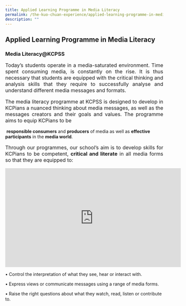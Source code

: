 ```yaml
---
title: Applied Learning Programme in Media Literacy
permalink: /the-kuo-chuan-experience/applied-learning-programme-in-media-literacy/
description: ""
---
```

## Applied Learning Programme&nbsp;in Media Literacy


### Media Literacy@KCPSS


<p style="text-align: justify;font-size:16px;">
Today’s students operate in a media-saturated environment. Time spent consuming&nbsp;media,&nbsp;is constantly on the rise. It is thus necessary that students are equipped with the critical thinking and analysis skills that they require to successfully analyse and understand different media messages and formats.</p>

<p style="text-align: justify;font-size:16px;">
The media literacy programme at KCPSS is designed to develop in KCPians a nuanced thinking about media messages, as well as the messages creators and their goals and values. The programme aims to equip KCPians to be</p>&nbsp;<b>responsible consumers</b>&nbsp;and&nbsp;<b>producers</b>&nbsp;of media as well as&nbsp;<b>effective participants</b>&nbsp;in the&nbsp;<b>media world</b>.

<p style="text-align: justify;font-size:16px;">
Through our programmes, our school’s aim is to develop skills for KCPians to be competent,&nbsp;<b>critical and literate</b>&nbsp;in all media forms so that they are equipped to:</p>


<iframe allowfullscreen="" allow="accelerometer; autoplay; clipboard-write; encrypted-media; gyroscope; picture-in-picture; web-share" frameborder="0" title="YouTube video player" src="https://www.youtube.com/embed/gG8ik1taOLA" height="315" width="560"></iframe>

• Control the interpretation of what they see, hear or interact with.

• Express views or communicate messages using a range of media forms.

• Raise the right questions about what they watch, read, listen or contribute to.